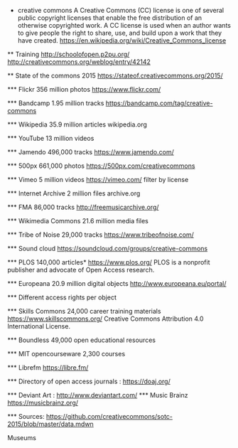 * creative commons
A Creative Commons (CC) license is one of several public copyright licenses that enable the free distribution of an otherwise copyrighted work. A CC license is used when an author wants to give people the right to share, use, and build upon a work that they have created.
https://en.wikipedia.org/wiki/Creative_Commons_license

** Training
http://schoolofopen.p2pu.org/
http://creativecommons.org/weblog/entry/42142

** State of the commons 2015
https://stateof.creativecommons.org/2015/

*** Flickr 	356 million photos https://www.flickr.com/

*** Bandcamp 	1.95 million tracks https://bandcamp.com/tag/creative-commons 

*** Wikipedia 	35.9 million articles wikipedia.org

*** YouTube 	13 million videos 

*** Jamendo 	496,000 tracks https://www.jamendo.com/

*** 500px 	661,000 photos  https://500px.com/creativecommons 

*** Vimeo 	5 million videos https://vimeo.com/ filter by license

*** Internet Archive 	2 million files archive.org

*** FMA 	86,000 tracks http://freemusicarchive.org/

*** Wikimedia Commons 	21.6 million media files

*** Tribe of Noise 	29,000 tracks https://www.tribeofnoise.com/

*** Sound cloud https://soundcloud.com/groups/creative-commons

*** PLOS 	140,000 articles* https://www.plos.org/
    PLOS is a nonprofit publisher and advocate of Open Access research.


*** Europeana 	20.9 million digital objects http://www.europeana.eu/portal/

*** Different access rights per object 

*** Skills Commons 	24,000 career training materials https://www.skillscommons.org/  Creative Commons Attribution 4.0 International License. 

*** Boundless 	49,000 open educational resources

*** MIT opencourseware 	2,300 courses

*** Librefm https://libre.fm/

*** Directory of open access journals : https://doaj.org/

*** Deviant Art : http://www.deviantart.com/
*** Music Brainz https://musicbrainz.org/

*** Sources:
https://github.com/creativecommons/sotc-2015/blob/master/data.mdwn



Museums
